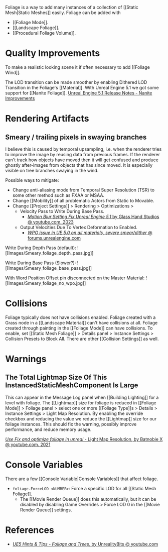 Foliage is a way to add many instances of a collection of [[Static Mesh|Static Meshes]] easily.
Foliage can be added with
- [[Foliage Mode]].
- [[Landscape Foliage]].
- [[Procedural Foliage Volume]].


# Quality Improvements

To make a realistic looking scene it if often necessary to add [[Foliage Wind]].

The LOD transition can be made smoother by enabling Dithered LOD Transition in the Foliage's [[Material]].
With Unreal Engine 5.1 we got some support for [[Nanite Foliage]].
[Unreal Engine 5.1 Release Notes - Nanite Improvements](https://docs.unrealengine.com/5.1/en-US/unreal-engine-5.1-release-notes/#naniteimprovements)


# Rendering Artifacts

## Smeary / trailing pixels in swaying branches

I believe this is caused by temporal upsampling, i.e. when the renderer tries to improve the image by reusing data from previous frames.
If the renderer can't track how objects have moved then it will get confused and produce ghostly after-images from objects that has since moved.
It is especially visible on tree branches swaying in the wind.

Possible ways to mitigate:
- Change anti-aliasing mode from Temporal Super Resolution (TSR) to some other method such as FXAA or MSAA.
- Change [[Mobility]] of all problematic Actors from Static to Movable.
- Change [[Project Settings]] > Rendering > Optimizations >
	- Velocity Pass to Write During Base Pass.
		- [_Motion Blur Setting Fix Unreal Engine 5.1_ by Glass Hand Studios @ youtube.com. 2023](https://www.youtube.com/watch?v=WjA4hBLUivQ)
	- Output Velocities Due To Vertex Deformation to Enabled.
		- [_WPO issue in UE 5.0 on all materials, severe smear/dither_ @ forums.unrealengine.com](https://forums.unrealengine.com/t/wpo-issue-in-ue-5-0-on-all-materials-severe-smear-dither/515780)


Write During Depth Pass (default):
![[Images/Smeary_foliage_depth_pass.jpg]]

Write During Base Pass (Slower?):
![[Images/Smeary_foliage_base_pass.jpg]]

With Word Position Offset pin disconnected on the Master Material:
![[Images/Smeary_foliage_no_wpo.jpg]]

# Collisions

Foliage typically does not have collisions enabled.
Foliage created with a Grass node in a [[Landscape Material]] can't have collisions at all.
Foliage created through painting in the [[Foliage Mode]] can have collisions.
To enable, set [[Static Mesh Foliage]] > Details panel > Instance Settings > Collision Presets to Block All.
There are other [[Collision Settings]] as well.


# Warnings

## The Total Lightmap Size Of This InstancedStaticMeshComponent Is Large

This can appear in the Message Log panel when [[Building Lighting]] for a level with foliage.
The [[Lightmap]] size for foliage is reduced in [[Foliage Mode]] > Foliage panel > select one or more [[Foliage Type]]s > Details > Instance Settings > Light Map Resolution.
By enabling the override checkbox and reducing the value we reduce the [[Lightmap]] size for our foliage instances.
This should fix the warning, possibly improve performance, and reduce memory usage.

[_Use Fix and optimize foliage in unreal_ - Light Map Resolution, by Batnobie X @ youtube.com. 2021](https://youtu.be/jcZ5V8qFwgE?t=100)


# Console Variables

There are a few [[Console Variable|Console Variables]] that affect foliage.

- `foliage.ForceLOD <NUMBER>`: Force a specific LOD for all [[Static Mesh Foliage]].
	- The [[Movie Render Queue]] does this automatically, but it can be disabled by disabling Game Overrides > Force LOD 0 in the [[Movie Render Queue]] settings.


# References

- [_UE5 Hints & Tips - Foliage and Trees_, by UnrealityBits @ youtube.com](https://www.youtube.com/watch?v=dxofebT02VI)


